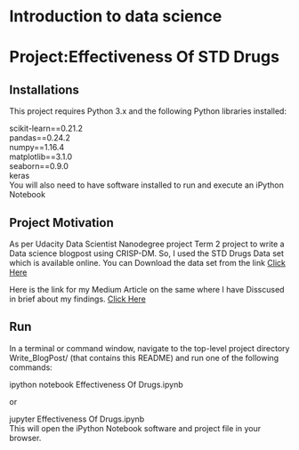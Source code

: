 # Introduction to data science
# Project:Effectiveness Of STD Drugs
## Installations
This project requires Python 3.x and the following Python libraries installed:

scikit-learn==0.21.2</br>
pandas==0.24.2</br>
numpy==1.16.4</br>
matplotlib==3.1.0</br>
seaborn==0.9.0</br>
keras</br>
You will also need to have software installed to run and execute an iPython Notebook

## Project Motivation
As per Udacity Data Scientist Nanodegree project Term 2 project to write a Data science blogpost using CRISP-DM.
So, I used the STD Drugs Data set which is available online.
You can Download the data set from the link <a href="https://he-s3.s3.amazonaws.com/media/hackathon/hackerearth-machine-learning-challenge-std-drug-effectiveness/effectiveness-of-std-drugs-cc3e4cc9/916e0d48-7-dataset.zip?Signature=lK7G2c0xMrLZsxNt0J%2BMOAhttfg%3D&Expires=1588045867&AWSAccessKeyId=AKIA6I2ISGOYH7WWS3G5">Click Here</a>

Here is the link for my Medium Article on the same where I have Disscused in brief about my findings. <a href="https://medium.com/@akshatjain622/effectiveness-of-std-drugs-915e5dd0527c">Click Here</a>

## Run
In a terminal or command window, navigate to the top-level project directory Write_BlogPost/ (that contains this README) and run one of the following commands:</br>

ipython notebook Effectiveness Of Drugs.ipynb

or

jupyter Effectiveness Of Drugs.ipynb</br>
This will open the iPython Notebook software and project file in your browser.
